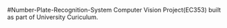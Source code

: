 #Number-Plate-Recognition-System
Computer Vision Project(EC353) built as part of University Curiculum.
